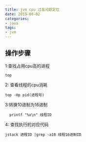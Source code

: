 ```yaml
---
title: jvm cpu 过高问题定位
date: 2019-09-02
categories: 
- java
tags:
- jvm
---
```


## 操作步骤
1:查找占用cpu高的进程

```
top
```
2: 查看线程的cpu消耗
```
top -Hp pid(进程号)
```
3:转换10进制为16进制
```
  printf "%x\n" 线程ID
```  

4: 查找执行的对应代码
```
jstack 进程ID |grep -a10 线程16进制ID
```